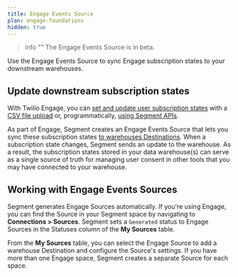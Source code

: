 ```yaml
---
title: Engage Events Source
plan: engage-foundations
hidden: true
---
```


> info ""
> The Engage Events Source is in beta.

Use the Engage Events Source to sync Engage subscription states to your downstream warehouses.

## Update downstream subscription states

With Twilio Engage, you can [set and update user subscription states](/docs/engage/user-subscriptions/set-user-subscriptions/) with a [CSV file upload](/docs/engage/profiles/csv-upload/) or, programmatically, [using Segment APIs](/docs/engage/user-subscriptions/set-user-subscriptions/#manage-user-subscriptions-with-segment-apis).

As part of Engage, Segment creates an Engage Events Source that lets you sync these subscription states [to warehouses Destinations](/docs/connections/storage/warehouses/). When a subscription state changes, Segment sends an update to the warehouse. As a result, the subscription states stored in your data warehouse(s) can serve as a single source of truth for managing user consent in other tools that you may have connected to your warehouse.

## Working with Engage Events Sources

Segment generates Engage Sources automatically. If you're using Engage, you can find the Source in your Segment space by navigating to **Connections > Sources**. Segment sets a `Generated` status to Engage Sources in the Statuses column of the **My Sources** table.

From the **My Sources** table, you can select the Engage Source to add a warehouse Destination and configure the Source's settings. If you have more than one Engage space, Segment creates a separate Source for each space.
